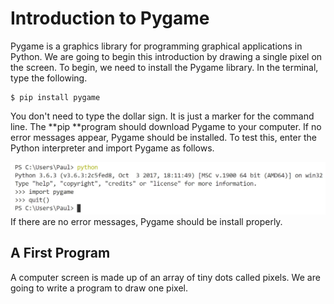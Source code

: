 # Introduction to Pygame

Pygame is a graphics library for programming graphical applications in Python.  We are going to begin this introduction by drawing a single pixel on the screen.  To begin, we need to install the Pygame library.  In the terminal, type the following.

```
$ pip install pygame
```

You don't need to type the dollar sign.  It is just a marker for the command line.  The **pip **program should download Pygame to your computer.  If no error messages appear, Pygame should be installed.  To test this, enter the Python interpreter and import Pygame as follows.

![](/assets/importPygameTest.JPG)If there are no error messages, Pygame should be install properly.

## A First Program

 A computer screen is made up of an array of tiny dots called pixels.  We are going to  write a program to draw one pixel.

